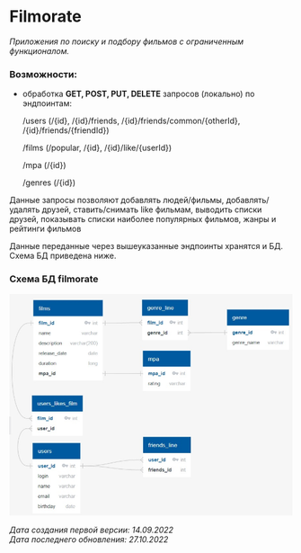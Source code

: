 # Filmorate
*Приложения по поиску и подбору фильмов с ограниченным функционалом.*

### Возможности: 
- обработка **GET, POST, PUT, DELETE** запросов (локально) по эндпоинтам:

   /users  (/{id}, /{id}/friends, /{id}/friends/common/{otherId}, /{id}/friends/{friendId})
   
   /films  (/popular, /{id}, /{id}/like/{userId})

   /mpa    (/{id})

   /genres (/{id})

 Данные запросы позволяют добавлять людей/фильмы, добавлять/удалять друзей, 
 ставить/снимать like фильмам, выводить списки друзей, 
 показывать списки наиболее популярных фильмов, жанры и рейтинги фильмов

Данные переданные через вышеуказанные эндпоинты хранятся и БД. Схема БД приведена ниже.

### Схема БД filmorate ###
![Схема БД filmorate](\src\main\resources\Схема%20БД%20filmorate.jpg)

*Дата создания первой версии: 14.09.2022* <br>
*Дата последнего обновления: 27.10.2022*

